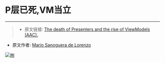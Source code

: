 # P层已死,VM当立
---
>- 原文链接: [The death of Presenters and the rise of ViewModels (AAC).](https://proandroiddev.com/the-death-of-presenters-and-the-rise-of-viewmodels-aac-f14d54b419a)
- 原文作者: [Mario Sanoguera de Lorenzo](https://proandroiddev.com/@sanogueralorenzo?source=post_header_lockup)


![图](https://cdn-images-1.medium.com/max/800/1*GvTeyevCvz3LZqhFNlyaYw.png)
